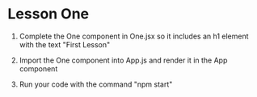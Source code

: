 # Lesson One

1. Complete the One component in One.jsx so it includes an h1 element with the text "First Lesson"

2. Import the One component into App.js and render it in the App component

3. Run your code with the command "npm start"

